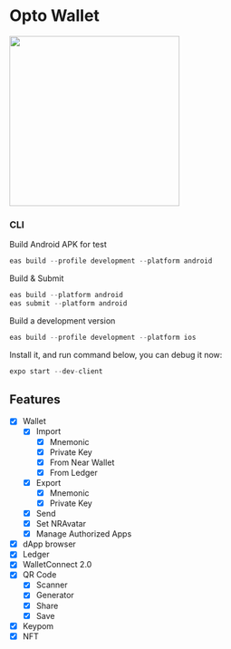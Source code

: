 # Opto Wallet

<img src="https://optowallet.com/logo.png" width="300" height="300" />

### CLI

Build Android APK for test

```ts
eas build --profile development --platform android
```

Build & Submit

```ts
eas build --platform android
eas submit --platform android
```

Build a development version

```ts
eas build --profile development --platform ios
```

Install it, and run command below, you can debug it now:

```ts
expo start --dev-client
```

## Features

- [x] Wallet
  - [x] Import
    - [x] Mnemonic
    - [x] Private Key
    - [x] From Near Wallet
    - [x] From Ledger
  - [x] Export
    - [x] Mnemonic
    - [x] Private Key
  - [x] Send
  - [x] Set NRAvatar
  - [x] Manage Authorized Apps
- [x] dApp browser
- [x] Ledger
- [x] WalletConnect 2.0
- [x] QR Code
  - [x] Scanner
  - [x] Generator
  - [x] Share
  - [x] Save
- [x] Keypom
- [x] NFT
